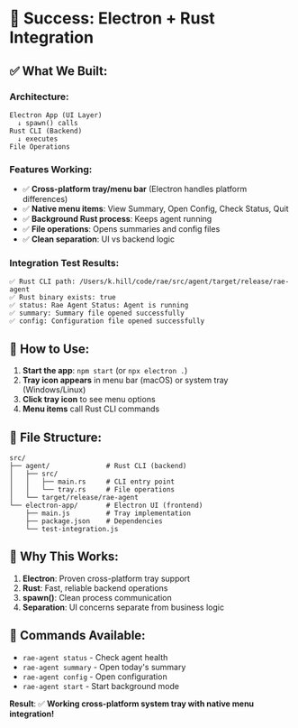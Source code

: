 # 🎉 Success: Electron + Rust Integration

## ✅ **What We Built:**

### **Architecture:**
```
Electron App (UI Layer)
  ↓ spawn() calls
Rust CLI (Backend)
  ↓ executes
File Operations
```

### **Features Working:**
- ✅ **Cross-platform tray/menu bar** (Electron handles platform differences)
- ✅ **Native menu items**: View Summary, Open Config, Check Status, Quit
- ✅ **Background Rust process**: Keeps agent running
- ✅ **File operations**: Opens summaries and config files
- ✅ **Clean separation**: UI vs backend logic

### **Integration Test Results:**
```
✅ Rust CLI path: /Users/k.hill/code/rae/src/agent/target/release/rae-agent
✅ Rust binary exists: true
✅ status: Rae Agent Status: Agent is running
✅ summary: Summary file opened successfully  
✅ config: Configuration file opened successfully
```

## 🚀 **How to Use:**

1. **Start the app**: `npm start` (or `npx electron .`)
2. **Tray icon appears** in menu bar (macOS) or system tray (Windows/Linux)
3. **Click tray icon** to see menu options
4. **Menu items** call Rust CLI commands

## 📁 **File Structure:**
```
src/
├── agent/              # Rust CLI (backend)
│   ├── src/
│   │   ├── main.rs     # CLI entry point
│   │   └── tray.rs     # File operations
│   └── target/release/rae-agent
└── electron-app/       # Electron UI (frontend)
    ├── main.js         # Tray implementation
    ├── package.json    # Dependencies
    └── test-integration.js
```

## 🎯 **Why This Works:**

1. **Electron**: Proven cross-platform tray support
2. **Rust**: Fast, reliable backend operations
3. **spawn()**: Clean process communication
4. **Separation**: UI concerns separate from business logic

## 🔧 **Commands Available:**
- `rae-agent status` - Check agent health
- `rae-agent summary` - Open today's summary
- `rae-agent config` - Open configuration
- `rae-agent start` - Start background mode

**Result**: ✅ **Working cross-platform system tray with native menu integration!** 